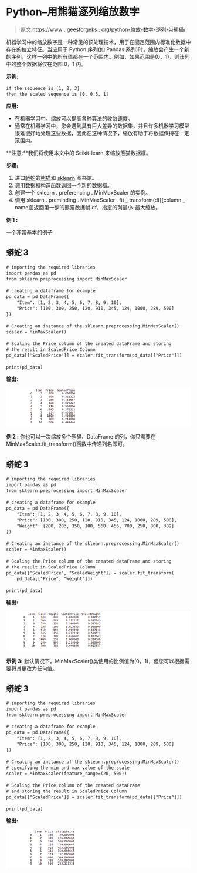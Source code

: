 # Python–用熊猫逐列缩放数字

> 原文:[https://www . geesforgeks . org/python-缩放-数字-逐列-带熊猫/](https://www.geeksforgeeks.org/python-scaling-numbers-column-by-column-with-pandas/)

机器学习中的缩放数字是一种常见的预处理技术，用于在固定范围内标准化数据中存在的独立特征。当应用于 Python 序列(如 Pandas 系列)时，缩放会产生一个新的序列，这样一列中的所有值都在一个范围内。例如，如果范围是(0，1)，则该列中的整个数据将仅在范围 0，1 内。

**示例:**

```
if the sequence is [1, 2, 3]
then the scaled sequence is [0, 0.5, 1]
```

**应用:**

*   在机器学习中，缩放可以提高各种算法的收敛速度。
*   通常在机器学习中，您会遇到具有巨大差异的数据集，并且许多机器学习模型很难很好地处理这些数据，因此在这种情况下，缩放有助于将数据保持在一定范围内。

**注意:**我们将使用本文中的 Scikit-learn 来缩放熊猫数据框。

**步骤:**

1.  进口[蟒蛇](https://www.geeksforgeeks.org/python-programming-language/)的[熊猫](https://www.geeksforgeeks.org/python-pandas-dataframe/)和 [sklearn](https://www.geeksforgeeks.org/learning-model-building-scikit-learn-python-machine-learning-library/) 图书馆。
2.  调用[数据框](https://www.geeksforgeeks.org/python-pandas-dataframe/)构造函数返回一个新的数据框。
3.  创建一个 sklearn . preferencing . MinMaxScaler 的实例。
4.  调用 sklearn . preminding . MinMaxScaler . fit _ transform(df[[column _ name]])返回第一步的熊猫数据帧 df，指定的列最小-最大缩放。

**例 1 :**

一个非常基本的例子

## 蟒蛇 3

```
# importing the required libraries
import pandas as pd
from sklearn.preprocessing import MinMaxScaler

# creating a dataframe for example
pd_data = pd.DataFrame({
    "Item": [1, 2, 3, 4, 5, 6, 7, 8, 9, 10],
    "Price": [100, 300, 250, 120, 910, 345, 124, 1000, 289, 500]
})

# Creating an instance of the sklearn.preprocessing.MinMaxScaler()
scaler = MinMaxScaler()

# Scaling the Price column of the created dataFrame and storing
# the result in ScaledPrice Column
pd_data[["ScaledPrice"]] = scaler.fit_transform(pd_data[["Price"]])

print(pd_data)
```

**输出:**

![](img/072776b980470e624c48698d7d85eabe.png)

**例 2 :** 你也可以一次缩放多个熊猫、DataFrame 的列，你只需要在 MinMaxScaler.fit_transform()函数中传递列名即可。

## 蟒蛇 3

```
# importing the required libraries
import pandas as pd
from sklearn.preprocessing import MinMaxScaler

# creating a dataframe for example
pd_data = pd.DataFrame({
    "Item": [1, 2, 3, 4, 5, 6, 7, 8, 9, 10],
    "Price": [100, 300, 250, 120, 910, 345, 124, 1000, 289, 500],
    "Weight": [200, 203, 350, 100, 560, 456, 700, 250, 800, 389]
})

# Creating an instance of the sklearn.preprocessing.MinMaxScaler()
scaler = MinMaxScaler()

# Scaling the Price column of the created dataFrame and storing
# the result in ScaledPrice Column
pd_data[["ScaledPrice", "ScaledWeight"]] = scaler.fit_transform(
    pd_data[["Price", "Weight"]])

print(pd_data)
```

**输出:**

![](img/c71954d806ceac5333b62d4dd0b528a2.png)

**示例 3:** 默认情况下，MinMaxScaler()类使用的比例值为(0，1)，但您可以根据需要将其更改为任何值。

## 蟒蛇 3

```
# importing the required libraries
import pandas as pd
from sklearn.preprocessing import MinMaxScaler

# creating a dataframe for example
pd_data = pd.DataFrame({
    "Item": [1, 2, 3, 4, 5, 6, 7, 8, 9, 10],
    "Price": [100, 300, 250, 120, 910, 345, 124, 1000, 289, 500]
})

# Creating an instance of the sklearn.preprocessing.MinMaxScaler()
# specifying the min and max value of the scale
scaler = MinMaxScaler(feature_range=(20, 500))

# Scaling the Price column of the created dataFrame
# and storing the result in ScaledPrice Column
pd_data[["ScaledPrice"]] = scaler.fit_transform(pd_data[["Price"]])

print(pd_data)
```

**输出:**

![](img/24ce4047af49d020584a1636451011dd.png)